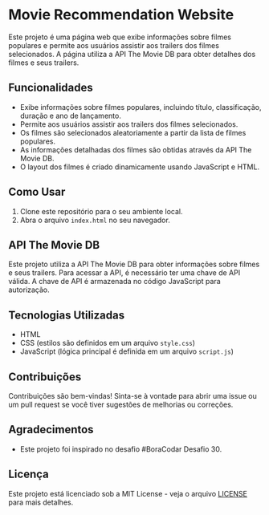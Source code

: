 # Movie Recommendation Website

Este projeto é uma página web que exibe informações sobre filmes populares e permite aos usuários assistir aos trailers dos filmes selecionados. A página utiliza a API The Movie DB para obter detalhes dos filmes e seus trailers.

## Funcionalidades

- Exibe informações sobre filmes populares, incluindo título, classificação, duração e ano de lançamento.
- Permite aos usuários assistir aos trailers dos filmes selecionados.
- Os filmes são selecionados aleatoriamente a partir da lista de filmes populares.
- As informações detalhadas dos filmes são obtidas através da API The Movie DB.
- O layout dos filmes é criado dinamicamente usando JavaScript e HTML.

## Como Usar

1. Clone este repositório para o seu ambiente local.
2. Abra o arquivo `index.html` no seu navegador.

## API The Movie DB

Este projeto utiliza a API The Movie DB para obter informações sobre filmes e seus trailers. Para acessar a API, é necessário ter uma chave de API válida. A chave de API é armazenada no código JavaScript para autorização.

## Tecnologias Utilizadas

- HTML
- CSS (estilos são definidos em um arquivo `style.css`)
- JavaScript (lógica principal é definida em um arquivo `script.js`)

## Contribuições

Contribuições são bem-vindas! Sinta-se à vontade para abrir uma issue ou um pull request se você tiver sugestões de melhorias ou correções.

## Agradecimentos

- Este projeto foi inspirado no desafio #BoraCodar Desafio 30.

## Licença

Este projeto está licenciado sob a MIT License - veja o arquivo [LICENSE](LICENSE) para mais detalhes.
